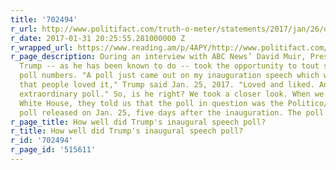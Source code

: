 ```yaml
---
title: '702494'
r_url: http://www.politifact.com/truth-o-meter/statements/2017/jan/26/donald-trump/donald-trumps-inaugural-speech-polled-well-not-wel/
r_date: 2017-01-31 20:25:55.281000000 Z
r_wrapped_url: https://www.reading.am/p/4APY/http://www.politifact.com/truth-o-meter/statements/2017/jan/26/donald-trump/donald-trumps-inaugural-speech-polled-well-not-wel/
r_page_description: During an interview with ABC News’ David Muir, President Donald
  Trump -- as he has been known to do -- took the opportunity to tout some of his
  poll numbers. "A poll just came out on my inauguration speech which was extraordinary
  that people loved it," Trump said Jan. 25, 2017. "Loved and liked. And it was an
  extraordinary poll." So, is he right? We took a closer look. When we contacted the
  White House, they told us that the poll in question was the Politico/Morning Consult
  poll released on Jan. 25, five days after the inauguration. The poll surveyed ...
r_page_title: How well did Trump's inaugural speech poll?
r_title: How well did Trump's inaugural speech poll?
r_id: '702494'
r_page_id: '515611'
---
```


